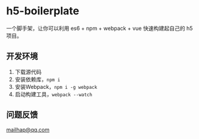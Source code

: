 # h5-boilerplate

一个脚手架，让你可以利用 es6 + npm + webpack + vue 快速构建起自己的 h5 项目。

## 开发环境

1. 下载源代码
2. 安装依赖库，`npm i`
3. 安装Webpack，`npm i -g webpack`
4. 启动构建工具，`webpack --watch`

## 问题反馈

mailhap@qq.com